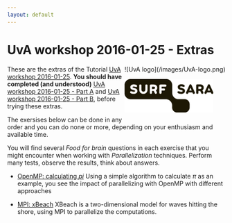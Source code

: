 ```yaml
---
layout: default
---
```


# UvA workshop 2016-01-25 - Extras

<div style="float:right;" markdown="1">
![UvA logo](/images/UvA-logo.png)

![SURFsara logo](/images/SURFsara_logo.png)
</div>

These are the extras of the Tutorial [UvA workshop 2016-01-25](UvAworkshop-2016-01-25).
**You should have completed (and understood)** [UvA workshop 2016-01-25 - Part A](UvAworkshop-2016-01-25-partA) and [UvA workshop 2016-01-25 - Part B](UvAworkshop-2016-01-25-partB),  before trying these extras.

The exersises below can be done in any order and you can do none or more, depending on your enthusiasm and available time.

You will find several _Food for brain_ questions in each exercise that you might encounter when working with _Parallelization_ techniques. Perform many tests, observe the results, think about answers.

* [OpenMP: calculating _pi_](UvAworkshop-2016-01-25-OpenMP)
  Using a simple algorithm to calculate _&pi;_ as an example, you see the impact of parallelizing with OpenMP with different approaches

* [MPI: xBeach](UvAworkshop-2016-01-25-xBeach)
  XBeach is a two-dimensional model for waves hitting the shore, using MPI to parallelize the computations.
